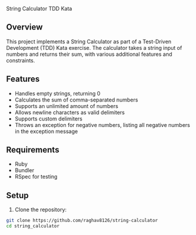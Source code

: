 String Calculator TDD Kata

## Overview

This project implements a String Calculator as part of a Test-Driven Development (TDD) Kata exercise. The calculator takes a string input of numbers and returns their sum, with various additional features and constraints.

## Features

- Handles empty strings, returning 0
- Calculates the sum of comma-separated numbers
- Supports an unlimited amount of numbers
- Allows newline characters as valid delimiters
- Supports custom delimiters
- Throws an exception for negative numbers, listing all negative numbers in the exception message

## Requirements

- Ruby
- Bundler
- RSpec for testing

## Setup

1. Clone the repository: 

```bash
git clone https://github.com/raghav8126/string-calculator
cd string_calculator